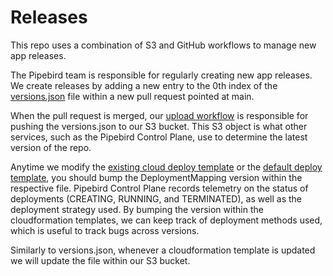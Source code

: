 # Releases

This repo uses a combination of S3 and GitHub workflows to manage new app releases.

The Pipebird team is responsible for regularly creating new app releases. We create releases by adding a new entry to the 0th index of the [versions.json](deploy/configs/versions.json) file within a new pull request pointed at main.

When the pull request is merged, our [upload workflow](.github/workflows/update_s3.yml) is responsible for pushing the versions.json to our S3 bucket. This S3 object is what other services, such as the Pipebird Control Plane, use to determine the latest version of the repo.

Anytime we modify the [existing cloud deploy template](deploy/aws/cloudformation/pipebird_existing_cloud_deploy.json) or the [default deploy template](deploy/aws/cloudformation/pipebird_simple_deploy.json), you should bump the DeploymentMapping version within the respective file. Pipebird Control Plane records telemetry on the status of deployments (CREATING, RUNNING, and TERMINATED), as well as the deployment strategy used. By bumping the version within the cloudformation templates, we can keep track of deployment methods used, which is useful to track bugs across versions.

Similarly to versions.json, whenever a cloudformation template is updated we will update the file within our S3 bucket.
